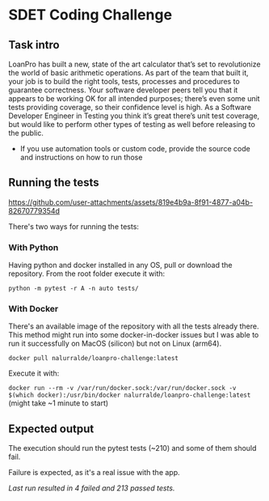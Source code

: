 # SDET Coding Challenge

## Task intro
LoanPro has built a new, state of the art calculator that’s set to revolutionize the world of basic arithmetic operations. As part of the team that built it, your job is to build the right tools, tests, processes and procedures to guarantee correctness. Your software developer peers tell you that it appears to be working OK for all intended purposes; there’s even some unit tests providing coverage, so their confidence level is high. As a Software Developer Engineer in Testing you think it’s great there’s unit test coverage, but would like to perform other types of testing as well before releasing to the public.

* If you use automation tools or custom code, provide the source code and instructions on how to run those

## Running the tests


https://github.com/user-attachments/assets/819e4b9a-8f91-4877-a04b-82670779354d



There's two ways for running the tests:
### With Python 
Having python and docker installed in any OS, pull or download the repository.
From the root folder execute it with: 

`python -m pytest -r A -n auto tests/`


### With Docker
There's an available image of the repository with all the tests already there. This method might run into
some docker-in-docker issues but I was able to run it successfully on MacOS (silicon) but not on Linux (arm64).

`docker pull nalurralde/loanpro-challenge:latest` 

Execute it with:

`docker run --rm -v /var/run/docker.sock:/var/run/docker.sock -v $(which docker):/usr/bin/docker nalurralde/loanpro-challenge:latest` (might take ~1 minute to start)

## Expected output
The execution should run the pytest tests (~210) and some of them should fail.

Failure is expected, as it's a real issue with the app.

*Last run resulted in 4 failed and 213 passed tests.* 
